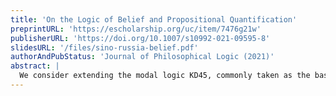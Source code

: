 ```yaml
---
title: 'On the Logic of Belief and Propositional Quantification'
preprintURL: 'https://escholarship.org/uc/item/7476g21w'
publisherURL: 'https://doi.org/10.1007/s10992-021-09595-8'
slidesURL: '/files/sino-russia-belief.pdf'
authorAndPubStatus: 'Journal of Philosophical Logic (2021)'
abstract: | 
  We consider extending the modal logic KD45, commonly taken as the baseline system for belief, with propositional quantifiers that can be used to formalize natural language sentences such as “everything I believe is true” or “there is some-thing that I neither believe nor disbelieve.” Our main results are axiomatizations of the logics with propositional quantifiers of natural classes of complete Boolean algebras with an operator (BAOs) validating KD45. Among them is the class of complete, atomic, and completely multiplicative BAOs validating KD45. Hence, by duality, we also cover the usual method of adding propositional quantifiers to normal modal logics by considering their classes of Kripke frames. In addition, we obtain decidability for all the concrete logics we discuss.
---
```

